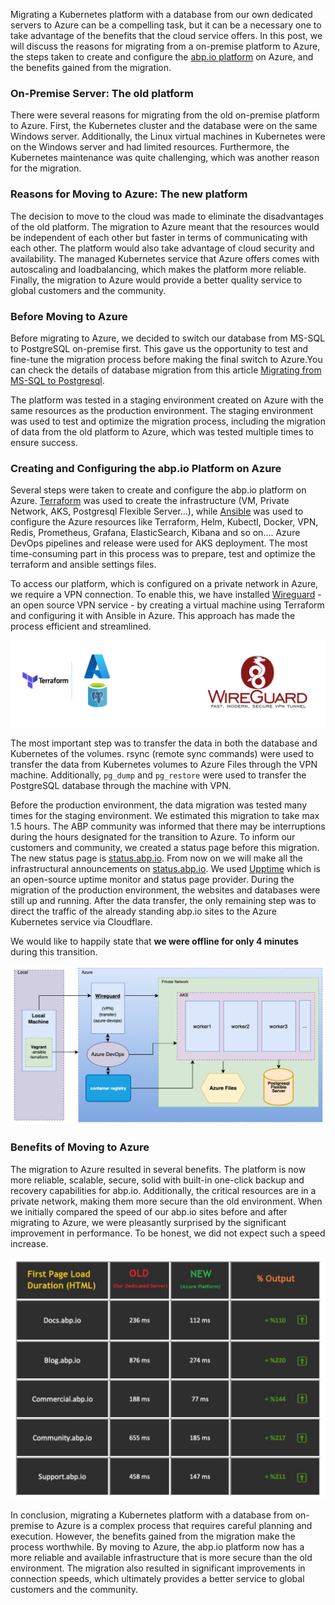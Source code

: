 

Migrating a Kubernetes platform with a database from our own dedicated servers to Azure can be a compelling task, but it can be a necessary one to take advantage of the benefits that the cloud service offers. In this post, we will discuss the reasons for migrating from a on-premise platform to Azure, the steps taken to create and configure the [abp.io platform](https://abp.io) on Azure, and the benefits gained from the migration.



### On-Premise Server: The old platform



There were several reasons for migrating from the old on-premise platform to Azure. First, the Kubernetes cluster and the database were on the same Windows server. Additionally, the Linux virtual machines in Kubernetes were on the Windows server and had limited resources. Furthermore, the Kubernetes maintenance was quite challenging, which was another reason for the migration.



### Reasons for Moving to Azure: The new platform



The decision to move to the cloud was made to eliminate the disadvantages of the old platform. The migration to Azure meant that the resources would be independent of each other but faster in terms of communicating with each other. The platform would also take advantage of cloud security and availability. The managed Kubernetes service that Azure offers comes with autoscaling and loadbalancing, which makes the platform more reliable. Finally, the migration to Azure would provide a better quality service to global customers and the community.



### Before Moving to Azure



Before migrating to Azure, we decided to switch our database from MS-SQL to PostgreSQL on-premise first. This gave us the opportunity to test and fine-tune the migration process before making the final switch to Azure.You can check the details of database migration from this article [Migrating from MS-SQL to Postgresql](https://blog.abp.io/abp/Migrating-from-MS-SQL-to-Postgresql).



The platform was tested in a staging environment created on Azure with the same resources as the production environment. The staging environment was used to test and optimize the migration process, including the migration of data from the old platform to Azure, which was tested multiple times to ensure success.



### Creating and Configuring the abp.io Platform on Azure



Several steps were taken to create and configure the abp.io platform on Azure. [Terraform](https://www.terraform.io/) was used to create the infrastructure (VM, Private Network, AKS, Postgresql Flexible Server...), while [Ansible](https://www.ansible.com/) was used to configure the Azure resources like Terraform, Helm, Kubectl, Docker, VPN, Redis, Prometheus, Grafana, ElasticSearch, Kibana and so on.... Azure DevOps pipelines and release were used for AKS deployment. The most time-consuming part in this process was to prepare, test and optimize the terraform and ansible settings files.



To access our platform, which is configured on a private network in Azure, we require a VPN connection. To enable this, we have installed [Wireguard](https://www.wireguard.com/) - an open source VPN service - by creating a virtual machine using Terraform and configuring it with Ansible in Azure. This approach has made the process efficient and streamlined.



![terra-wire](terra-wire.png)



The most important step was to transfer the data in both the database and Kubernetes of the volumes. rsync (remote sync commands) were used to transfer the data from Kubernetes volumes to Azure Files through the VPN machine. Additionally, `pg_dump` and `pg_restore` were used to transfer the PostgreSQL database through the machine with VPN. 



Before the production environment, the data migration was tested many times for the staging environment. We estimated this migration to take max 1.5 hours. The ABP community was informed that there may be interruptions during the hours designated for the transition to Azure. To inform our customers and community, we created a status page before this migration. The new status page is [status.abp.io](https://status.abp.io). From now on we will make all the infrastructural announcements on [status.abp.io](https://status.abp.io). We used [Upptime](https://upptime.js.org) which is an open-source uptime monitor and status page provider. During the migration of the production environment, the websites and databases were still up and running. After the data transfer, the only remaining step was to direct the traffic of the already standing abp.io sites to the Azure Kubernetes service via Cloudflare. 



We would like to happily state that **we were offline for only 4 minutes** during this transition.



![az-infra](az-infra.png)





### Benefits of Moving to Azure



The migration to Azure resulted in several benefits. The platform is now more reliable, scalable, secure, solid with built-in one-click backup and recovery capabilities for abp.io. Additionally, the critical resources are in a private network, making them more secure than the old environment. When we initially compared the speed of our abp.io sites before and after migrating to Azure, we were pleasantly surprised by the significant improvement in performance. To be honest, we did not expect such a speed increase.



![speed](speed.png)



In conclusion, migrating a Kubernetes platform with a database from on-premise to Azure is a complex process that requires careful planning and execution. However, the benefits gained from the migration make the process worthwhile. By moving to Azure, the abp.io platform now has a more reliable and available infrastructure that is more secure than the old environment. The migration also resulted in significant improvements in connection speeds, which ultimately provides a better service to global customers and the community.

